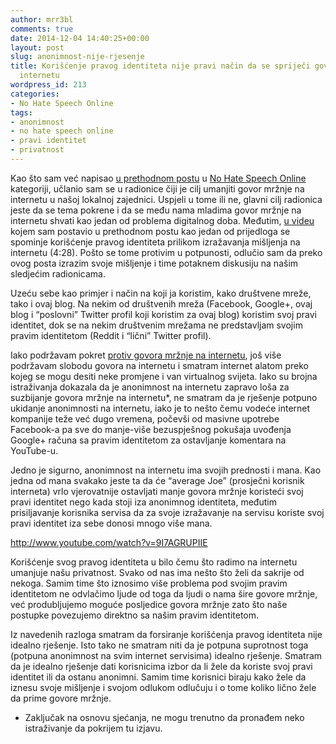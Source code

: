 ```yaml
---
author: mrr3bl
comments: true
date: 2014-12-04 14:40:25+00:00
layout: post
slug: anonimnost-nije-rjesenje
title: Korišćenje pravog identiteta nije pravi način da se spriječi govor mržnje na
  internetu
wordpress_id: 213
categories:
- No Hate Speech Online
tags:
- anonimnost
- no hate speech online
- pravi identitet
- privatnost
---
```


Kao što sam već napisao [u prethodnom postu](https://aleksandartodorovic.wordpress.com/2014/12/03/no-hate-speech-online/) u [No Hate Speech Online](https://aleksandartodorovic.wordpress.com/category/no-hate-speech-online/) kategoriji, učlanio sam se u radionice čiji je cilj umanjiti govor mržnje na internetu u našoj lokalnoj zajednici. Uspjeli u tome ili ne, glavni cilj radionica jeste da se tema pokrene i da se među nama mladima govor mržnje na internetu shvati kao jedan od problema digitalnog doba. Međutim, [u videu](https://www.youtube.com/watch?v=kp7ww3KvccE) kojem sam postavio u prethodnom postu kao jedan od prijedloga se spominje korišćenje pravog identiteta prilikom izražavanja mišljenja na internetu (4:28). Pošto se tome protivim u potpunosti, odlučio sam da preko ovog posta izrazim svoje mišljenje i time potaknem diskusiju na našim sledjećim radionicama.




Uzeću sebe kao primjer i način na koji ja koristim, kako društvene mreže, tako i ovaj blog. Na nekim od društvenih mreža (Facebook, Google+, ovaj blog i “poslovni” Twitter profil koji koristim za ovaj blog) koristim svoj pravi identitet, dok se na nekim društvenim mrežama ne predstavljam svojim pravim identitetom (Reddit i “lični” Twitter profil).




Iako podržavam pokret [protiv govora mržnje na internetu](http://www.nohatespeechmovement.org/), još više podržavam slobodu govora na internetu i smatram internet alatom preko kojeg se mogu desiti neke promjene i van virtualnog svijeta. Iako su brojna istraživanja dokazala da je anonimnost na internetu zapravo loša za suzbijanje govora mržnje na internetu*, ne smatram da je rješenje potpuno ukidanje anonimnosti na internetu, iako je to nešto čemu vodeće internet kompanije teže već dugo vremena, počevši od masivne upotrebe Facebook-a pa sve do manje-više bezuspješnog pokušaja uvođenja Google+ računa sa pravim identitetom za ostavljanje komentara na YouTube-u.




Jedno je sigurno, anonimnost na internetu ima svojih prednosti i mana. Kao jedna od mana svakako jeste ta da će “average Joe” (prosječni korisnik interneta) vrlo vjerovatnije ostavljati manje govora mržnje koristeći svoj pravi identitet nego kada stoji iza anonimnog identiteta, međutim prisiljavanje korisnika servisa da za svoje izražavanje na servisu koriste svoj pravi identitet iza sebe donosi mnogo više mana.


http://www.youtube.com/watch?v=9I7AGRUPIIE


Korišćenje svog pravog identiteta u bilo čemu što radimo na internetu umanjuje našu privatnost. Svako od nas ima nešto što želi da sakrije od nekoga. Samim time što iznosimo više problema pod svojim pravim identitetom ne odvlačimo ljude od toga da ljudi o nama šire govore mržnje, već produbljujemo moguće posljedice govora mržnje zato što naše postupke povezujemo direktno sa našim pravim identitetom.




Iz navedenih razloga smatram da forsiranje korišćenja pravog identiteta nije idealno rješenje. Isto tako ne smatram niti da je potpuna suprotnost toga (potpuna anonimnost na svim internet servisima) idealno rješenje. Smatram da je idealno rješenje dati korisnicima izbor da li žele da koriste svoj pravi identitet ili da ostanu anonimni. Samim time korisnici biraju kako žele da iznesu svoje mišljenje i svojom odlukom odlučuju i o tome koliko lično žele da prime govore mržnje.




* Zaključak na osnovu sjećanja, ne mogu trenutno da pronađem neko istraživanje da pokrijem tu izjavu.
